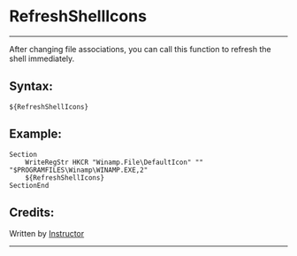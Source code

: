 # RefreshShellIcons

---

After changing file associations, you can call this function to refresh the shell immediately.

## Syntax:

	${RefreshShellIcons}

## Example:

	Section
		WriteRegStr HKCR "Winamp.File\DefaultIcon" "" "$PROGRAMFILES\Winamp\WINAMP.EXE,2"
		${RefreshShellIcons}
	SectionEnd

## Credits:

Written by [Instructor][1]

---

[1]: http://nsis.sourceforge.net/User:Instructor